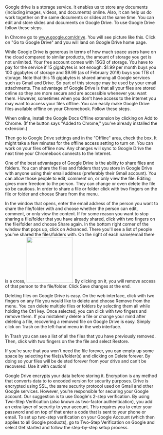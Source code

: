 Google drive is a storage service. It enables us to store any documents (including images, videos, and documents) online. Also, it can help us do work together on the same documents or slides at the same time. You can edit and store slides and documents on Google Drive. To use Google Drive follow these steps.

In Chrome go to www.google.com/drive. You will see picture like this. Click on "Go to Google Drive" and you will land on Google Drive home page.

While Google Drive is generous in terms of how much space users have on the cloud compared to similar products, the amount of storage you get is not unlimited. Your free account comes with 15GB of storage. You have to pay for the service if 15 gigabytes is not enough: $1.99 per month buys you 100 gigabytes of storage and $9.99 (as of February 2018) buys you 1TB of storage. Note that this 15 gigabytes is shared among all Google services such as Gmail and Drive. So part of this storage may be used by your email attachments. The advantage of Google Drive is that all your files are stored online so they are more secure and are accessible whenever you want them. However, sometimes when you don't have access to the internet you may want to access your files offline. You can easily make Google Drive files available offline on your Chromebook. Follow these steps. 

When online, install the Google Docs Offline extension by clicking on Add to Chrome. (If the button says "Added to Chrome," you've already installed the extension.)

Then go to Google Drive settings and in the "Offline" area, check the box. It might take a few minutes for the offline access setting to turn on. You can work on your files offline now. Any changes will sync to Google Drive the next time your Chromebook connects to the Internet.

One of the best advantages of Google Drive is the ability to share files and folders. You can share the files and folders that you store in Google Drive with anyone using their email address (preferably their Gmail account). You can allow those people to edit, comment on, or only view the file. Editing gives more freedom to the person. They can change or even delete the file so be cautious. In order to share a file or folder click with two fingers on the file or folder and choose Share from the menu.

In the window that opens, enter the email address of the person you want to share the file/folder with and choose whether the person can edit, comment, or only view the content. If for some reason you want to stop sharing a file/folder that you have already shared, click with two fingers on the file/folder and choose Share again. In the bottom right corner of the window that pops up, click on Advanced. There you'll see a list of people you've shared the files/folders with. On the right of each name/email there is a cross, <img src="./img/05_googledrive/07_cross.png" width="150">. By clicking on it, you will remove access of that person to the file/folder. Click Save changes at the end.

Deleting files on Google Drive is easy. On the web interface, click with two fingers on any file you would like to delete and choose Remove from the menu. You can delete multiple files or folders by selecting them all while holding the Ctrl key. Once selected, you can click with two fingers and remove them. If you mistakenly delete a file or change your mind after deleting a file, recovering a removed file on Google Drive is easy. Simply click on Trash on the left-hand menu in the web interface.

In Trash you can see a list of all the files that you have previously removed. Then, click with two fingers on the the file and select Restore.

If you're sure that you won't need the file forever, you can empty up some space by selecting the file(s)/folder(s) and clicking on Delete forever. By doing so your files will be deleted forever from your drive and can't be recovered. Use it with caution!

Google Drive encrypts your data before storing it. Encryption is any method that converts data to to encoded version for security purposes. Drive is encrypted using SSL, the same security protocol used on Gmail and other Google services. However, you're responsible for securing your Google account. Our suggestion is to use Google's 2-step verification. By using Two-Step Verification (also known as two-factor authentication), you add an extra layer of security to your account. This requires you to enter your password and on top of that enter a code that is sent to your phone or email. To set up two-step verification on your Google Account (which then applies to all Google products), go to Two-Step Verification on Google and select Get started and follow the step-by-step setup process.